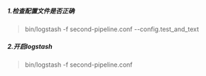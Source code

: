 ##### 1.检查配置文件是否正确
> bin/logstash -f second-pipeline.conf --config.test_and_text
##### 2.开启logstash
> bin/logstash -f second-pipeline.conf

